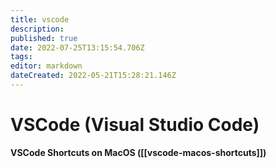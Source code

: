 ```yaml
---
title: vscode
description: 
published: true
date: 2022-07-25T13:15:54.706Z
tags: 
editor: markdown
dateCreated: 2022-05-21T15:28:21.146Z
---
```

# VSCode (Visual Studio Code)

**VSCode Shortcuts on MacOS ([[vscode-macos-shortcuts]])**
